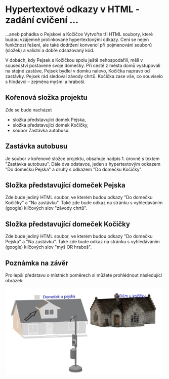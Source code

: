 # Hypertextové odkazy v HTML - zadání cvičení ...

...aneb pohádka o Pejskovi a Kočičce
Vytvořte tři HTML soubory, které budou vzájemně prolinkované hypertextovými odkazy. Cení se nejen funkčnost řešení, ale také dodržení konvencí při pojmenování souborů (složek) a validní a dobře odsazovaný kód.

V dobách, kdy Pejsek s Kočičkou spolu ještě nehospodařili, měli v sousedství postavené svoje domečky. Při cestě z města domů vystupovali na stejné zastáve, Pejsek bydlel v domku nalevo, Kočička napravo od zastávky. Pejsek rád sledoval závody chrtů. Kočička zase vše, co souviselo s hlodavci – zejména myšmi a hraboši.

## Kořenová složka projektu
Zde se bude nacházet

* složka představující domek Pejska,
* složka představující domek Kočičky,
* soubor Zastávka autobusu.

## Zastávka autobusu
Je soubor v kořenové složce projektu, obsahuje nadpis 1. úrovně s textem "Zastávka autobusu". Dále dva odstavce, jeden s hypertextovým odkazem "Do domečku Pejska" a druhý s odkazem "Do domečku Kočičky".

## Složka představující domeček Pejska
Zde bude jediný HTML soubor, ve kterém budou odkazy "Do domečku Kočičky" a "Na zastávku". Také zde bude odkaz na stránku s vyhledáváním (google) klíčových slov "závody chrtů".

## Složka představující domeček Kočičky
Zde bude jediný HTML soubor, ve kterém budou odkazy "Do domečku Pejska" a "Na zastávku". Také zde bude odkaz na stránku s vyhledáváním (google) klíčových slov "myš OR hraboš".

## Poznámka na závěr
Pro lepší představu o místních poměrech si můžete prohlédnout následující obrázek:

![Domečky](/images/preview.jpg)
